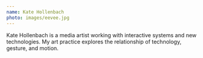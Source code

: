 ```yaml
---
name: Kate Hollenbach
photo: images/eevee.jpg
---
```

Kate Hollenbach is a media artist working with interactive systems and new technologies. My art practice explores the relationship of technology, gesture, and motion.
